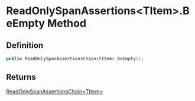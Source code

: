 # ReadOnlySpanAssertions&lt;TItem&gt;.BeEmpty Method
## Definition

```c#
public ReadOnlySpanAssertionsChain<TItem> BeEmpty();
```

## Returns

[ReadOnlySpanAssertionsChain&lt;TItem&gt;](MrKWatkins.Assertions.ReadOnlySpanAssertionsChain-1.md)

